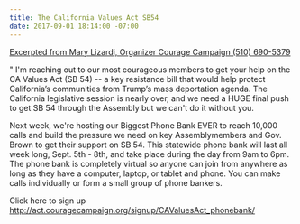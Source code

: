 ```yaml
---
title: The California Values Act SB54
date: 2017-09-01 18:14:00 -07:00
---
```


[Excerpted from Mary Lizardi, Organizer
Courage Campaign
(510) 690-5379](https://www.couragecampaign.org/) 

"  I'm reaching out to our most courageous members to get your help on the CA Values Act (SB 54) -- a key resistance bill that would help protect California’s communities from Trump’s mass deportation agenda. The California legislative session is nearly over, and we need a HUGE final push to get SB 54 through the Assembly but we can't do it without you.

Next week, we're hosting our Biggest Phone Bank EVER to reach 10,000 calls and build the pressure we need on key Assemblymembers and Gov. Brown to get their support on SB 54. This statewide phone bank will last all week long, Sept. 5th - 8th, and take place during the day from 9am to 6pm. The phone bank is completely virtual so anyone can join from anywhere as long as they have a computer, laptop, or tablet and phone. You can make calls individually or form a small group of phone bankers. 

Click here to sign up
http://act.couragecampaign.org/signup/CAValuesAct_phonebank/